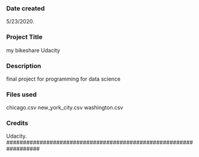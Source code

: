 ### Date created
5/23/2020.

### Project Title
my bikeshare Udacity

### Description
final project for programming for data science

### Files used
chicago.csv
new_york_city.csv
washington.csv

### Credits
Udacity.
##################################################################

